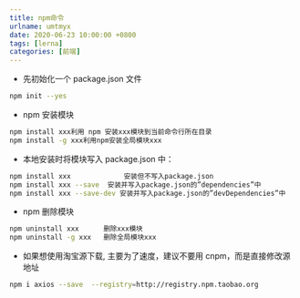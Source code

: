 ```yaml
---
title: npm命令
urlname: umtmyx
date: 2020-06-23 10:00:00 +0800
tags: [lerna]
categories: [前端]
---
```


- 先初始化一个 package.json 文件

```bash
npm init --yes
```

<!-- more -->

- npm 安装模块

```bash
npm install xxx利用 npm 安装xxx模块到当前命令行所在目录
npm install -g xxx利用npm安装全局模块xxx
```

- 本地安装时将模块写入 package.json 中：

```bash
npm install xxx             安装但不写入package.json
npm install xxx --save  安装并写入package.json的”dependencies”中
npm install xxx --save-dev 安装并写入package.json的”devDependencies”中
```

- npm 删除模块

```bash
npm uninstall xxx      删除xxx模块
npm uninstall -g xxx   删除全局模块xxx
```

- 如果想使用淘宝源下载, 主要为了速度，建议不要用 cnpm，而是直接修改源地址

```bash
npm i axios --save  --registry=http://registry.npm.taobao.org
```

